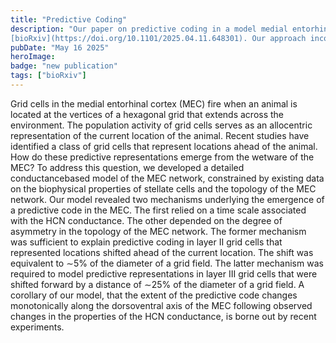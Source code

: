 ```yaml
---
title: "Predictive Coding"
description: "Our paper on predictive coding in a model medial entorhinal cortex network is on 
[bioRxiv](https://doi.org/10.1101/2025.04.11.648301). Our approach incorporates detailed neuronal properties that allows us to uncover new links between biophysics and predictive spatial coding."
pubDate: "May 16 2025"
heroImage:
badge: "new publication"
tags: ["bioRxiv"]
---
```


Grid cells in the medial entorhinal cortex (MEC) fire when an animal is located at the vertices of a
hexagonal grid that extends across the environment. The population activity of grid cells serves as an
allocentric representation of the current location of the animal. Recent studies have identified a class
of grid cells that represent locations ahead of the animal. How do these predictive representations
emerge from the wetware of the MEC? To address this question, we developed a detailed conductancebased
model of the MEC network, constrained by existing data on the biophysical properties of
stellate cells and the topology of the MEC network. Our model revealed two mechanisms underlying
the emergence of a predictive code in the MEC. The first relied on a time scale associated with the
HCN conductance. The other depended on the degree of asymmetry in the topology of the MEC
network. The former mechanism was sufficient to explain predictive coding in layer II grid cells that
represented locations shifted ahead of the current location. The shift was equivalent to ∼5% of the
diameter of a grid field. The latter mechanism was required to model predictive representations in
layer III grid cells that were shifted forward by a distance of ∼25% of the diameter of a grid field.
A corollary of our model, that the extent of the predictive code changes monotonically along the
dorsoventral axis of the MEC following observed changes in the properties of the HCN conductance,
is borne out by recent experiments.
